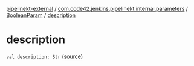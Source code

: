 [pipelinekt-external](../../index.md) / [com.code42.jenkins.pipelinekt.internal.parameters](../index.md) / [BooleanParam](index.md) / [description](./description.md)

# description

`val description: Str` [(source)](https://github.com/code42/pipelinekt/tree/master/internal/src/main/kotlin/com/code42/jenkins/pipelinekt/internal/parameters/BooleanParam.kt#L12)